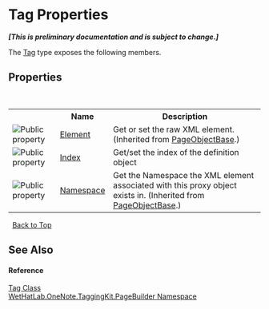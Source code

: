 # Tag Properties
 _**\[This is preliminary documentation and is subject to change.\]**_

The <a href="f84aa4b9-4734-c115-b8ef-beb07a0254d1">Tag</a> type exposes the following members.


## Properties
&nbsp;<table><tr><th></th><th>Name</th><th>Description</th></tr><tr><td>![Public property](media/pubproperty.gif "Public property")</td><td><a href="b1355277-06a2-7c7b-8423-2a3d979b9e32">Element</a></td><td>
Get or set the raw XML element.
 (Inherited from <a href="10522ffc-023c-fe2b-d07f-22ef617cb6f6">PageObjectBase</a>.)</td></tr><tr><td>![Public property](media/pubproperty.gif "Public property")</td><td><a href="6fef013e-5be5-3a52-afa3-63b28a4d367f">Index</a></td><td>
Get/set the index of the definition object</td></tr><tr><td>![Public property](media/pubproperty.gif "Public property")</td><td><a href="f3e4f694-8098-5550-71ff-8ae66afd9f7a">Namespace</a></td><td>
Get the Namespace the XML element associated with this proxy object exists in.
 (Inherited from <a href="10522ffc-023c-fe2b-d07f-22ef617cb6f6">PageObjectBase</a>.)</td></tr></table>&nbsp;
<a href="#tag-properties">Back to Top</a>

## See Also


#### Reference
<a href="f84aa4b9-4734-c115-b8ef-beb07a0254d1">Tag Class</a><br /><a href="56352230-71f2-f4b7-63a8-983965663af5">WetHatLab.OneNote.TaggingKit.PageBuilder Namespace</a><br />